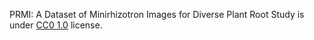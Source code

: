 PRMI: A Dataset of Minirhizotron Images for Diverse Plant Root Study is under [CC0 1.0](https://creativecommons.org/publicdomain/zero/1.0/) license.